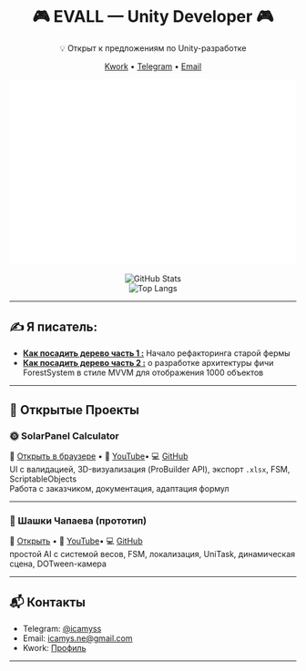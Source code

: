 <h1 align="center">🎮 EVALL — Unity Developer  🎮</h1>

<p align="center">
💡 Открыт к предложениям по Unity-разработке
</p>

<p align="center">
<a href="https://kwork.ru/user/icamys">Kwork</a> • 
<a href="https://t.me/@icamysss">Telegram</a> • 
<a href="mailto:icamys.ne@gmail.com">Email</a>
</p>

<p align="center">
  <img src="https://github.com/icamysss/icamysss/blob/main/metrics.svg" />
</p>


<p align="center">
  <img src="https://github-readme-stats.vercel.app/api?username=icamysss&show_icons=true&theme=tokyonight&hide_border=true" alt="GitHub Stats" />
  <br/>
  <img src="https://github-readme-stats.vercel.app/api/top-langs/?username=icamysss&layout=compact&theme=tokyonight&hide_border=true" alt="Top Langs" />
</p>

---

## ✍️ Я писатель: 
- **[Как посадить дерево часть 1 :](https://telegra.ph/Kak-posadit-derevo-07-22-2)** Начало рефакторинга старой фермы
- **[Как посадить дерево часть 2 :](https://telegra.ph/Kak-posadit-derevo-07-22)** о разработке архитектуры фичи ForestSystem в стиле MVVM для отображения 1000 объектов
---

## 🚀 Открытые Проекты

### 🌞 SolarPanel Calculator  
📎 [Открыть в браузере](https://icamysss.github.io/kwork_SolarPanel/) • 🎥 [YouTube](https://youtu.be/tFnw3s7XKkQ)• 💻 [GitHub](https://github.com/icamysss/kwork_SolarPanel)  
UI с валидацией, 3D-визуализация (ProBuilder API), экспорт `.xlsx`, FSM, ScriptableObjects  
Работа с заказчиком, документация, адаптация формул

---

### 🎲 Шашки Чапаева (прототип)  
📎 [Открыть](https://yandex.ru/games/app/420870) • 🎥 [YouTube](https://youtu.be/JTYQZ9CkFwY)•  💻 [GitHub](https://github.com/icamysss/my_CheckersChapaev)  
простой AI с системой весов, FSM, локализация, UniTask, динамическая сцена, DOTween-камера

---

## 📬 Контакты

- Telegram: [@icamyss](https://t.me/@icamysss)
- Email: [icamys.ne@gmail.com](mailto:icamys.ne@gmail.com)
- Kwork: [Профиль](https://kwork.ru/user/icamys)

---
